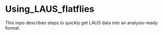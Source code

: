 # Using_LAUS_flatflies
This repo describes steps to quickly get LAUS data into an analysis-ready format.
